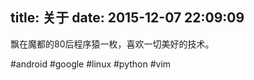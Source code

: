 ﻿title: 关于
date: 2015-12-07 22:09:09
---

飘在魔都的80后程序猿一枚，喜欢一切美好的技术。

#android #google #linux #python #vim
